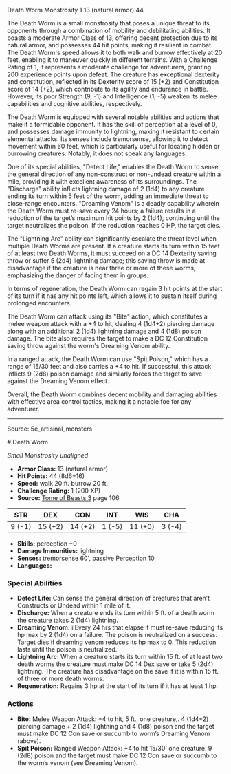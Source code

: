 <MonsterName/>Death Worm</MonsterName>
<CreatureType/>Monstrosity</CreatureType>
<CR/>1</CR>
<AC/>13 (natural armor)</AC>
<HP/>44</HP>
<summary>The Death Worm is a small monstrosity that poses a unique threat to its opponents through a combination of mobility and debilitating abilities. It boasts a moderate Armor Class of 13, offering decent protection due to its natural armor, and possesses 44 hit points, making it resilient in combat. The Death Worm's speed allows it to both walk and burrow effectively at 20 feet, enabling it to maneuver quickly in different terrains. With a Challenge Rating of 1, it represents a moderate challenge for adventurers, granting 200 experience points upon defeat. The creature has exceptional dexterity and constitution, reflected in its Dexterity score of 15 (+2) and Constitution score of 14 (+2), which contribute to its agility and endurance in battle. However, its poor Strength (9, -1) and Intelligence (1, -5) weaken its melee capabilities and cognitive abilities, respectively.</summary>

<detail>

The Death Worm is equipped with several notable abilities and actions that make it a formidable opponent. It has the skill of perception at a level of 0, and possesses damage immunity to lightning, making it resistant to certain elemental attacks. Its senses include tremorsense, allowing it to detect movement within 60 feet, which is particularly useful for locating hidden or burrowing creatures. Notably, it does not speak any languages. 

One of its special abilities, "Detect Life," enables the Death Worm to sense the general direction of any non-construct or non-undead creature within a mile, providing it with excellent awareness of its surroundings. The "Discharge" ability inflicts lightning damage of 2 (1d4) to any creature ending its turn within 5 feet of the worm, adding an immediate threat to close-range encounters. "Dreaming Venom" is a deadly capability wherein the Death Worm must re-save every 24 hours; a failure results in a reduction of the target’s maximum hit points by 2 (1d4), continuing until the target neutralizes the poison. If the reduction reaches 0 HP, the target dies. 

The "Lightning Arc" ability can significantly escalate the threat level when multiple Death Worms are present. If a creature starts its turn within 15 feet of at least two Death Worms, it must succeed on a DC 14 Dexterity saving throw or suffer 5 (2d4) lightning damage; this saving throw is made at disadvantage if the creature is near three or more of these worms, emphasizing the danger of facing them in groups. 

In terms of regeneration, the Death Worm can regain 3 hit points at the start of its turn if it has any hit points left, which allows it to sustain itself during prolonged encounters. 

The Death Worm can attack using its "Bite" action, which constitutes a melee weapon attack with a +4 to hit, dealing 4 (1d4+2) piercing damage along with an additional 2 (1d4) lightning damage and 4 (1d8) poison damage. The bite also requires the target to make a DC 12 Constitution saving throw against the worm's Dreaming Venom ability. 

In a ranged attack, the Death Worm can use "Spit Poison," which has a range of 15/30 feet and also carries a +4 to hit. If successful, this attack inflicts 9 (2d8) poison damage and similarly forces the target to save against the Dreaming Venom effect. 

Overall, the Death Worm combines decent mobility and damaging abilities with effective area control tactics, making it a notable foe for any adventurer.</detail>



---

Source: 5e_artisinal_monsters

<statblock>
# Death Worm

*Small* *Monstrosity* *unaligned*

- **Armor Class:** 13 (natural armor)
- **Hit Points:** 44 (8d6+16)
- **Speed:** walk 20 ft. burrow 20 ft.
- **Challenge Rating:** 1 (200 XP)
- **Source:** [Tome of Beasts 3](https://koboldpress.com/kpstore/product/tome-of-beasts-3-for-5th-edition/) page 106

| STR | DEX | CON | INT | WIS | CHA |
| --- | --- | --- | --- | --- | --- |
| 9 (-1) | 15 (+2) | 14 (+2) | 1 (-5) | 11 (+0) | 3 (-4) |

- **Skills:** perception +0
- **Damage Immunities:** lightning
- **Senses:** tremorsense 60', passive Perception 10
- **Languages:** —

### Special Abilities

- **Detect Life:** Can sense the general direction of creatures that aren’t Constructs or Undead within 1 mile of it.
- **Discharge:** When a creature ends its turn within 5 ft. of a death worm the creature takes 2 (1d4) lightning.
- **Dreaming Venom:** iIEvery 24 hrs that elapse it must re-save reducing its hp max by 2 (1d4) on a failure. The poison is neutralized on a success. Target dies if dreaming venom reduces its hp max to 0. This reduction lasts until the poison is neutralized.
- **Lightning Arc:** When a creature starts its turn within 15 ft. of at least two death worms the creature must make DC 14 Dex save or take 5 (2d4) lightning. The creature has disadvantage on the save if it is within 15 ft. of three or more death worms.
- **Regeneration:** Regains 3 hp at the start of its turn if it has at least 1 hp.

### Actions

- **Bite:** Melee Weapon Attack: +4 to hit, 5 ft., one creature,. 4 (1d4+2) piercing damage + 2 (1d4) lightning and 4 (1d8) poison and the target must make DC 12 Con save or succumb to worm’s Dreaming Venom (above).
- **Spit Poison:** Ranged Weapon Attack: +4 to hit 15/30' one creature. 9 (2d8) poison and the target must make DC 12 Con save or succumb to the worm’s venom (see Dreaming Venom).


</statblock>


